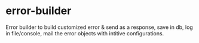 # error-builder
Error builder to build customized error &amp; send as a response, save in db, log in file/console, mail the error objects with intitive configurations.
